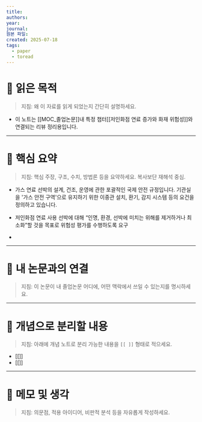 ```yaml
---
title: 
authors: 
year: 
journal: 
원본 파일:
created: 2025-07-18
tags:
  - paper
  - toread
---
```

# 🎯 읽은 목적  
> 지침: 왜 이 자료를 읽게 되었는지 간단히 설명하세요.

- 이 노트는 [[MOC_졸업논문]]내 특정 챕터[[저인화점 연료 증가와 화재 위험성]]와 연결되는 리뷰 정리용입니다.  
---

# 🧩 핵심 요약  
> 지침: 핵심 주장, 구조, 수치, 방법론 등을 요약하세요. 복사보단 재해석 중심.

- 가스 연료 선박의 설계, 건조, 운영에 관한 포괄적인 국제 안전 규정입니다. 기관실을 '가스 안전 구역'으로 유지하기 위한 이중관 설치, 환기, 감지 시스템 등의 요건을 정의하고 있습니다.





- 저인화점 연료 사용 선박에 대해 “인명, 환경, 선박에 미치는 위해를 제거하거나 최소화”할 것을 목표로 위험성 평가를 수행하도록 요구

- 




















---

# 🧠 내 논문과의 연결  
> 지침: 이 논문이 내 졸업논문 어디에, 어떤 맥락에서 쓰일 수 있는지를 명시하세요.

---

# 🧩 개념으로 분리할 내용  
> 지침: 아래에 개념 노트로 분리 가능한 내용을 `[[ ]]` 형태로 적으세요.

- [[]]
- [[]]

---

# 💬 메모 및 생각  
> 지침: 의문점, 적용 아이디어, 비판적 분석 등을 자유롭게 작성하세요.

